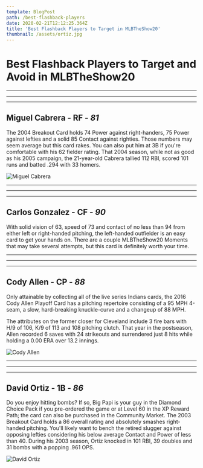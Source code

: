 ```yaml
---
template: BlogPost
path: /best-flashback-players
date: 2020-02-21T12:12:25.364Z
title: 'Best Flashback Players to Target in MLBTheShow20'
thumbnail: /assets/ortiz.jpg
---
```

# Best Flashback Players to Target and Avoid in MLBTheShow20

- - -

- - -

- - -

## Miguel Cabrera - RF - *81*

The 2004 Breakout Card holds 74 Power against right-handers, 75 Power against lefties and a solid 85 Contact against righties. Those numbers may seem average but this card rakes. You can also put him at 3B if you're comfortable with his 62 fielder rating. That 2004 season, while not as good as his 2005 campaign, the 21-year-old Cabrera tallied 112 RBI, scored 101 runs and batted .294 with 33 homers.

![Miguel Cabrera](/assets/miggy.jpg)

- - -

- - -

- - -

## Carlos Gonzalez - CF - *90*

With solid vision of 63, speed of 73 and contact of no less than 94 from either left or right-handed pitching, the left-handed outfielder is an easy card to get your hands on. There are a couple MLBTheShow20 Moments that may take several attempts, but this card is definitely worth your time.

- - -

- - -

- - -

## Cody Allen - CP - *88*

Only attainable by collecting all of the live series Indians cards, the 2016 Cody Allen Playoff Card has a pitching repertoire consisting of a 95 MPH 4-seam, a slow, hard-breaking knuckle-curve and a changeup of 88 MPH.

The attributes on the former closer for Cleveland include 3 fire bars with H/9 of 106, K/9 of 113 and 108 pitching clutch. That year in the postseason, Allen recorded 6 saves with 24 strikeouts and surrendered just 8 hits while holding a 0.00 ERA over 13.2 innings.

![Cody Allen](/assets/cody_allen.jpg)

- - -

- - -

- - -

## David Ortiz - 1B - *86*

Do you enjoy hitting bombs? If so, Big Papi is your guy in the Diamond Choice Pack if you pre-ordered the game or at Level 60 in the XP Reward Path; the card can also be purchased in the Community Market. The 2003 Breakout Card holds a 86 overall rating and absolutely smashes right-handed pitching. You'll likely want to bench the retired slugger against opposing lefties considering his below average Contact and Power of less than 40. During his 2003 season, Ortiz knocked in 101 RBI, 39 doubles and 31 bombs with a popping .961 OPS.  

![David Ortiz](/assets/ortiz.jpg)